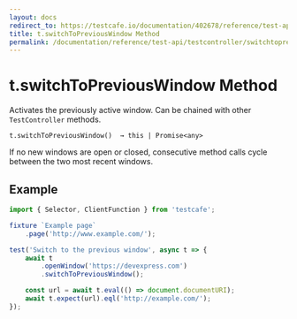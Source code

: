 ```yaml
---
layout: docs
redirect_to: https://testcafe.io/documentation/402678/reference/test-api/testcontroller/switchtopreviouswindow
title: t.switchToPreviousWindow Method
permalink: /documentation/reference/test-api/testcontroller/switchtopreviouswindow.html
---
```


# t.switchToPreviousWindow Method

Activates the previously active window. Can be chained with other `TestController` methods.

```text
t.switchToPreviousWindow()  → this | Promise<any>
```

If no new windows are open or closed, consecutive method calls cycle between the two most recent windows.

## Example

```js
import { Selector, ClientFunction } from 'testcafe';

fixture `Example page`
    .page('http://www.example.com/');

test('Switch to the previous window', async t => {
    await t
        .openWindow('https://devexpress.com')
        .switchToPreviousWindow();

    const url = await t.eval(() => document.documentURI);
    await t.expect(url).eql('http://example.com/');
});
```
